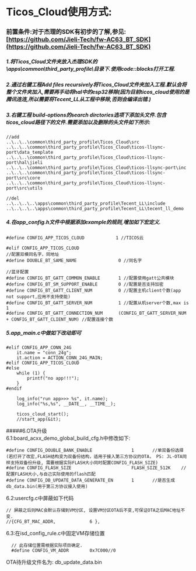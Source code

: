 # Ticos_Cloud使用方式:  
### 前置条件:对于杰理的SDK有初步的了解,参见:[https://github.com/Jieli-Tech/fw-AC63_BT_SDK](https://github.com/Jieli-Tech/fw-AC63_BT_SDK)   
##### 1.将Ticos_Cloud文件夹放入杰理SDK的\apps\common\third_party_profile\目录下.使用code::blocks打开工程.  
  
##### 2.通过右键工程Add files recursively将Ticos_Cloud文件夹加入工程.默认会将整个文件夹加入,需要再手动将hal中的esp32移除(因为目前ticos_cloud使用的是腾讯连连,所以需要将Tecent_LL从工程中移除,否则会编译出错.)  

##### 3.右键工程 build-options的search dirctories选项下添加头文件.包含ticos_cloud路径下的文件.需要添加以及删除的头文件如下所示:   
	
	//add
	..\..\..\common\third_party_profile\Ticos_Cloud\src
	..\..\..\common\third_party_profile\Ticos_Cloud\ticos-llsync-port\data_template 
	..\..\..\common\third_party_profile\Ticos_Cloud\ticos-llsync-port\hal\jieli 
	..\..\..\common\third_party_profile\Ticos_Cloud\ticos-llsync-port\inc
	..\..\..\common\third_party_profile\Ticos_Cloud\ticos-llsync-port\src\core 
	..\..\..\common\third_party_profile\Ticos_Cloud\ticos-llsync-port\src\utils
	
	//del
	..\..\..\..\apps\common\third_party_profile\Tecent_LL\include  
	..\..\..\..\apps\common\third_party_profile\Tecent_LL\tecent_ll_demo
	

##### 4.在app_config.h文件中根据添加example的规则,增加如下宏定义.

	#define CONFIG_APP_TICOS_CLOUD            1 //TICOS云 

	#elif CONFIG_APP_TICOS_CLOUD
	//配置双模同名字，同地址
	#define DOUBLE_BT_SAME_NAME                0 //同名字
	
	//蓝牙配置
	#define CONFIG_BT_GATT_COMMON_ENABLE       1 //配置使用gatt公共模块
	#define CONFIG_BT_SM_SUPPORT_ENABLE        0 //配置是否支持加密
	#define CONFIG_BT_GATT_CLIENT_NUM          0 //配置主机client个数(app not support,应用不支持使能)
	#define CONFIG_BT_GATT_SERVER_NUM          1 //配置从机server个数,max is 1
	#define CONFIG_BT_GATT_CONNECTION_NUM      (CONFIG_BT_GATT_SERVER_NUM + CONFIG_BT_GATT_CLIENT_NUM) //配置连接个数
##### 5.app_main.c中做如下改动即可  

	#elif CONFIG_APP_CONN_24G
	    it.name = "conn_24g";
	    it.action = ACTION_CONN_24G_MAIN;
	#elif CONFIG_APP_TICOS_CLOUD
	#else
	    while (1) {
	        printf("no app!!!");
	    }
	#endif
	
	    log_info("run app>>> %s", it.name);
	    log_info("%s,%s", __DATE__, __TIME__);
	
	    ticos_cloud_start();
	    //start_app(&it);

#####6.OTA升级  
6.1:board_acxx_demo_global_build_cfg.h中修改如下:  

	#define CONFIG_DOUBLE_BANK_ENABLE               1       //单双备份选择(若打开了改宏,FLASH结构变为双备份结构，适用于接入第三方协议的OTA， PS: JL-OTA同样支持双备份升级, 需要根据实际FLASH大小同时配置CONFIG_FLASH_SIZE)
	#define CONFIG_FLASH_SIZE                       FLASH_SIZE_512K    //配置FLASH大小,与自己实际使用的flash匹配
	#define CONFIG_DB_UPDATE_DATA_GENERATE_EN       1       //是否生成db_data.bin(用于第三方协议接入使用)
6.2:usercfg.c中屏蔽如下代码       
 
    // 屏蔽之后则MAC会默认存储到VM分区, 设置VM分区OTA后不变,可保证OTA之后MAC地址不变.
	//{CFG_BT_MAC_ADDR, 			6 },
6.3:在isd_config_rule.c中固定VM存储位置   
		
	  // 此存储位置需根据实际项目确定. 
	  #define CONFIG_VM_ADDR		0x7C000//0

OTA待升级文件名为: db_update_data.bin







